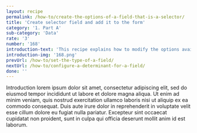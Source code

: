 ```yaml
---
layout: recipe
permalink: /how-to/create-the-options-of-a-field-that-is-a-selector/
title: 'Create selector field and add it to the form'
category: '1. Part A'
sub-category: 'Data'
rate: '3'
number: '168'
introduction-text: 'This recipe explains how to modify the options available for each field that is a selector. The options can come from the setting of the field or from an external list.'
introduction-img: '168.png'
prevUrl: /how-to/set-the-type-of-a-field/
nextUrl: /how-to/configure-a-determinant-for-a-field/
done: ''
---
```


Introduction lorem ipsum dolor sit amet, consectetur adipiscing elit, sed do eiusmod tempor incididunt ut labore et dolore magna aliqua. Ut enim ad minim veniam, quis nostrud exercitation ullamco laboris nisi ut aliquip ex ea commodo consequat. Duis aute irure dolor in reprehenderit in voluptate velit esse cillum dolore eu fugiat nulla pariatur. Excepteur sint occaecat cupidatat non proident, sunt in culpa qui officia deserunt mollit anim id est laborum.

